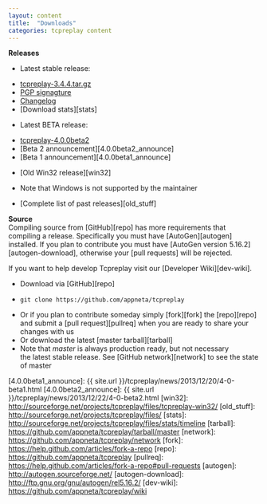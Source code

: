 ```yaml
---
layout: content
title:  "Downloads"
categories: tcpreplay content
---
```


**Releases**

* Latest stable release:
 - [tcpreplay-3.4.4.tar.gz][tcpreplay-3.4.4]
 - [PGP signagture][tcpreplay-3.4.4.asc]
 - [Changelog][tcpreplay-3.4.4.changelog]
 - [Download stats][stats]
 
* Latest BETA release:
 - [tcpreplay-4.0.0beta2][tcpreplay-4.0.0beta2] 
 - [Beta 2 announcement][4.0.0beta2_announce]   
 - [Beta 1 announcement][4.0.0beta1_announce]   
* [Old Win32 release][win32]
 - Note that Windows is not supported by the maintainer   
* [Complete list of past releases][old_stuff]


**Source**   
Compiling source from [GitHub][repo] has more requirements that compiling a release.
Specifically you must have [AutoGen][autogen] installed. If you plan to contribute you must
have [AutoGen version 5.16.2][autogen-download], otherwise your [pull requests]
will be rejected.

If you want to help develop Tcpreplay visit our [Developer Wiki][dev-wiki].

* Download via [GitHub][repo]
 - `git clone https://github.com/appneta/tcpreplay`
* Or if you plan to contribute someday simply [fork][fork] the [repo][repo] and submit a [pull request][pullreq] when
you are ready to share your changes with us
* Or download the latest [master tarball][tarball]
* Note that *master* is always production ready, but not necessary   
the latest stable release. See [GitHub network][network]
to see the state of master

[tcpreplay-3.4.4]:           http://prdownloads.sourceforge.net/tcpreplay/tcpreplay-3.4.4.tar.gz?download
[tcpreplay-3.4.4.asc]:       http://tcpreplay.synfin.net/raw-attachment/wiki/Download/tcpreplay-3.4.4.tar.gz.asc
[tcpreplay-3.4.4.changelog]: http://tcpreplay.synfin.net/browser/tags/3.4.4/docs/CHANGELOG
[tcpreplay-4.0.0beta2]:      https://drive.google.com/folderview?id=0Bwy1iN_ElthJWi14Mnh5YUJTUWs&usp=docslist_api#
[tcpreplay-4.0.0beta2.asc]:  https://drive.google.com/file/d/0Bwy1iN_ElthJeXdmT05jME4yc3M/edit?usp=sharing
[4.0.0beta1_announce]:       {{ site.url }}/tcpreplay/news/2013/12/20/4-0-beta1.html
[4.0.0beta2_announce]:       {{ site.url }}/tcpreplay/news/2013/12/22/4-0-beta2.html
[win32]:                     http://sourceforge.net/projects/tcpreplay/files/tcpreplay-win32/
[old_stuff]:                 http://sourceforge.net/projects/tcpreplay/files/
[stats]:                     http://sourceforge.net/projects/tcpreplay/files/stats/timeline
[tarball]:                   https://github.com/appneta/tcpreplay/tarball/master
[network]:                   https://github.com/appneta/tcpreplay/network
[fork]:                      https://help.github.com/articles/fork-a-repo
[repo]:                      https://github.com/appneta/tcpreplay
[pullreq]:                   https://help.github.com/articles/fork-a-repo#pull-requests
[autogen]:                   http://autogen.sourceforge.net/
[autogen-download]:          http://ftp.gnu.org/gnu/autogen/rel5.16.2/
[dev-wiki]:                  https://github.com/appneta/tcpreplay/wiki
